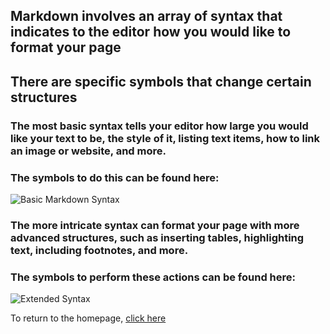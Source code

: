 ## Markdown involves an array of syntax that indicates to the editor how you would like to format your page 
## There are specific symbols that change certain structures 
### The most basic syntax tells your editor how large you would like your text to be, the style of it, listing text items, how to link an image or website, and more.
### The symbols to do this can be found here: 
![Basic Markdown Syntax](https://www.collectiveray.com/images/2021/05/markdown-cheat-sheet-basic-elements.jpeg)

### The more intricate syntax can format your page with more advanced structures, such as inserting tables, highlighting text, including footnotes, and more.
### The symbols to perform these actions can be found here: 
![Extended Syntax](https://www.collectiveray.com/images/2021/05/markdown-cheatsheet-extended-syntax.webp?ezimgfmt=rs:1024x1448/rscb15/ng:webp/ngcb15)

To return to the homepage, [click here](https://github.com/gesnkb/GraceSandersFinal/blob/main/README.md)
